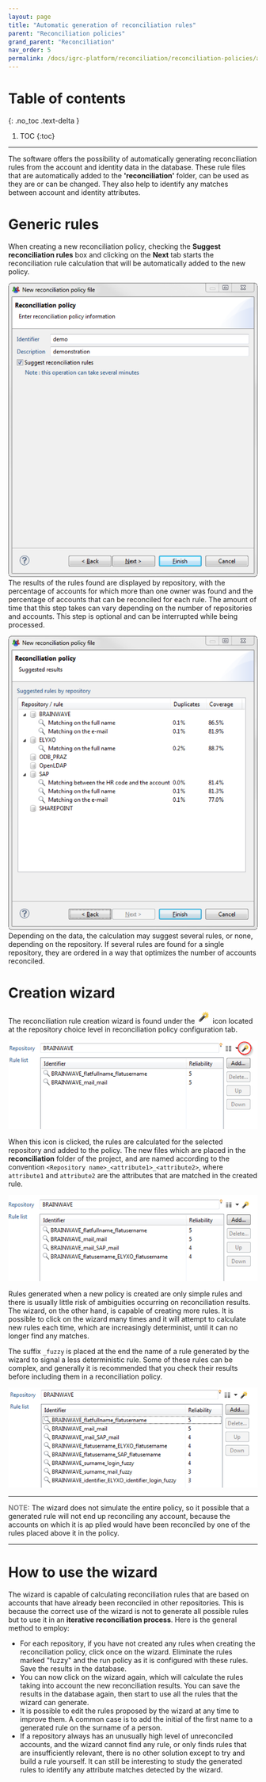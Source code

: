```yaml
---
layout: page
title: "Automatic generation of reconciliation rules"
parent: "Reconciliation policies"
grand_parent: "Reconciliation"
nav_order: 5
permalink: /docs/igrc-platform/reconciliation/reconciliation-policies/automatic-generation/
---
```


# Table of contents
{: .no_toc .text-delta }

1. TOC
{:toc}
---

The software offers the possibility of automatically generating reconciliation rules from the account and identity data in the database. These rule files that are automatically added to the **'reconciliation'**  folder, can be used as they are or can be changed. They also help to identify any matches between account and identity attributes.

# Generic rules

When creating a new reconciliation policy, checking the **Suggest reconciliation rules** box and clicking on the **Next**  tab starts the reconciliation rule calculation that will be automatically added to the new policy.   

![Reconciliation policy](./images/1-generating.png "Reconciliation policy")    
The results of the rules found are displayed by repository, with the percentage of accounts for which more than one owner was found and the percentage of accounts that can be reconciled for each rule. The amount of time that this step takes can vary depending on the number of repositories and accounts. This step is optional and can be interrupted while being processed.   

![Reconciliation policy](./images/2-generating.png "Reconciliation policy")    
Depending on the data, the calculation may suggest several rules, or none, depending on the repository. If several rules are found for a single repository, they are ordered in a way that optimizes the number of accounts reconciled.

# Creation wizard

The reconciliation rule creation wizard is found under the ![Icon](./images/worddavc4cd5207bd0e64f54a4a7a2fbb9d82d0.png "Icon") icon located at the repository choice level in reconciliation policy configuration tab.   

![Icon](./images/1-reconciliation_rule.png "Icon")   

When this icon is clicked, the rules are calculated for the selected repository and added to the policy. The new files which are placed in the **reconciliation**  folder of the project, and are named according to the convention `<Repository name>_<attribute1>_<attribute2>`, where `attribute1` and `attribute2` are the attributes that are matched in the created rule.   

![Icon](./images/2-reconciliation_rule.png "Icon")   

Rules generated when a new policy is created are only simple rules and there is usually little risk of ambiguities occurring on reconciliation results. The wizard, on the other hand, is capable of creating more rules. It is possible to click on the wizard many times and it will attempt to calculate new rules each time, which are increasingly determinist, until it can no longer find any matches.     

The suffix `_fuzzy`  is placed at the end the name of a rule generated by the wizard to signal a less deterministic rule. Some of these rules can be complex, and generally it is recommended that you check their results before including them in a reconciliation policy.   

![reconciliation](./images/3-reconciliation_rule.png "reconciliation")    

---

<span style="color:grey">**NOTE:**</span> The wizard does not simulate the entire policy, so it possible that a generated rule will not end up reconciling any account, because the accounts on which it is ap   plied would have been reconciled by one of the rules placed above it in the policy.

---

# How to use the wizard

The wizard is capable of calculating reconciliation rules that are based on accounts that have already been reconciled in other repositories. This is because the correct use of the wizard is not to generate all possible rules but to use it in an **iterative reconciliation process**. Here is the general method to employ:   

- For each repository, if you have not created any rules when creating the reconciliation policy, click once on the wizard. Eliminate the rules marked "fuzzy" and the run policy as it is configured with these rules. Save the results in the database.
- You can now click on the wizard again, which will calculate the rules taking into account the new reconciliation results. You can save the results in the database again, then start to use all the rules that the wizard can generate.
- It is possible to edit the rules proposed by the wizard at any time to improve them. A common case is to add the initial of the first name to a generated rule on the surname of a person.
- If a repository always has an unusually high level of unreconciled accounts, and the wizard cannot find any rule, or only finds rules that are insufficiently relevant, there is no other solution except to try and build a rule yourself. It can still be interesting to study the generated rules to identify any attribute matches detected by the wizard.
